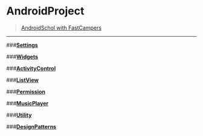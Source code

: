 # **AndroidProject**  
> [AndroidSchol with FastCampers](https://github.com/reach0328/androidschool)

-------------------------------------------------------


###**[Settings]()**


###**[Widgets]()**


###**[ActivityControl]()**


###**[ListView]()**


###**[Permission]()**


###**[MusicPlayer]()**


###**[Utility]()**


###**[DesignPatterns]()**
